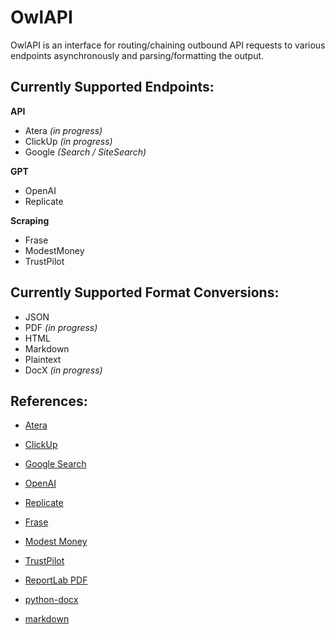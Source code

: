 # OwlAPI

OwlAPI is an interface for routing/chaining outbound API requests to various endpoints asynchronously and parsing/formatting the output.

## Currently Supported Endpoints:

**API**
- Atera *(in progress)*
- ClickUp *(in progress)*
- Google *(Search / SiteSearch)*

**GPT**
- OpenAI
- Replicate

**Scraping**
- Frase
- ModestMoney
- TrustPilot

## Currently Supported Format Conversions:

- JSON
- PDF *(in progress)*
- HTML
- Markdown
- Plaintext
- DocX *(in progress)*

## References:
- [Atera](https://app.atera.com/apidocs)
- [ClickUp](https://clickup.com/api/clickupreference/)
- [Google Search](https://developers.google.com/custom-search/v1/overview)

- [OpenAI](https://platform.openai.com/docs/api-reference)
- [Replicate](https://replicate.com/docs/reference/http)

- [Frase](https://www.frase.io/)
- [Modest Money](https://modestmoney.com)
- [TrustPilot](https://trustpilot.com)

- [ReportLab PDF](https://www.reportlab.com/docs/reportlab-userguide.pdf)
- [python-docx](https://github.com/python-openxml/python-docx)
- [markdown](https://github.com/Python-Markdown/markdown)
